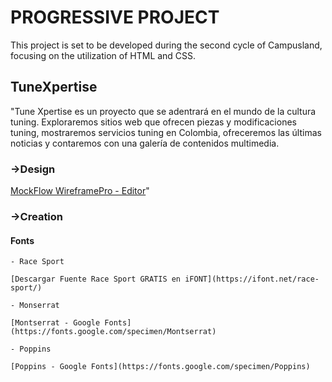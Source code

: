 # PROGRESSIVE PROJECT

This project is set to be developed during the second cycle of Campusland, focusing on the utilization of HTML and CSS.


## TuneXpertise

"Tune Xpertise es un proyecto que se adentrará en el mundo de la cultura tuning. Exploraremos sitios web que ofrecen piezas y modificaciones tuning, mostraremos servicios tuning en Colombia, ofreceremos las últimas noticias y contaremos con una galería de contenidos multimedia.

### →Design

[MockFlow WireframePro - Editor](https://wireframepro.mockflow.com/editor.jsp?editor=off&publicid=Mf890d3ee7d753277cf1dda99f844408a1692769244227&projectid=Mgn3sz7e5pb&perm=Owner#/page/d9d80b9e846b426a988ab159889a30c8)"

### →Creation
#### Fonts

    - Race Sport
    
    [Descargar Fuente Race Sport GRATIS en iFONT](https://ifont.net/race-sport/)
    
    - Monserrat
    
    [Montserrat - Google Fonts](https://fonts.google.com/specimen/Montserrat)
    
    - Poppins
    
    [Poppins - Google Fonts](https://fonts.google.com/specimen/Poppins)

